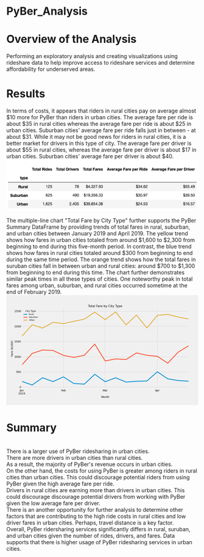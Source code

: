 # PyBer_Analysis

# Overview of the Analysis
Performing an exploratory analysis and creating visualizations using rideshare data to help improve access to rideshare services and determine affordability for underserved areas.

# Results
In terms of costs, it appears that riders in rural cities pay on average almost $10 more for PyBer than riders in urban cities. The average fare per ride is about $35 in rural cities whereas the average fare per ride is about $25 in urban cities. Suburban cities' average fare per ride falls just in between - at about $31. While it may not be good news for riders in rural cities, it is a better market for drivers in this type of city. The average fare per driver is about $55 in rural cities, whereas the average fare per driver is about $17 in urban cities. Suburban cities' average fare per driver is about $40.
![Anaysis](analysis/analysis.png)

The multiple-line chart "Total Fare by City Type" further supports the PyBer Summary DataFrame by providing trends of total fares in rural, suburban, and urban cities between January 2019 and April 2019. The yellow trend shows how fares in urban cities totaled from around $1,600 to $2,300 from beginning to end during this five-month period. In contrast, the blue trend shows how fares in rural cities totaled around $300 from beginning to end during the same time period. The orange trend shows how the total fares in suruban cities fall in between urban and rural cities: around $700 to $1,300 from beginning to end during this time. The chart further demonstrates similar peak times in all these types of cities. One noteworthy peak in total fares among urban, suburban, and rural cities occurred sometime at the end of February 2019.
![Fig8](analysis/Fig8.png)

# Summary

<br/>There is a larger use of PyBer ridesharing in urban cities.
<br/>There are more drivers in urban cities than rural cities.
<br/>As a result, the majority of PyBer's revenue occurs in urban cities.
<br/>On the other hand, the costs for using PyBer is greater among riders in rural cities than urban cities. This could discourage potential riders from using PyBer given the high average fare per ride.
<br/>Drivers in rural cities are earning more than drivers in urban cities. This could discourage discourage potential drivers from working with PyBer given the low average fare per driver.
<br/>There is an another opportunity for further analysis to determine other factors that are contributing to the high ride costs in rural cities and low driver fares in urban cities. Perhaps, travel distance is a key factor.
<br/>Overall, PyBer ridersharing services significantly differs in rural, suruban, and urban cities given the number of rides, drivers, and fares. Data supports that there is higher usage of PyBer ridesharing services in urban cities.
